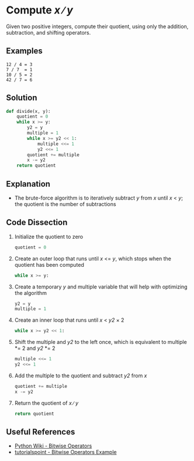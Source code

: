 # Compute _x_ &#8725; _y_
Given two positive integers, compute their quotient, using only the addition, subtraction, and shifting operators.  
  
## Examples
```
12 / 4 = 3
7 / 7  = 1
10 / 5 = 2
42 / 7 = 6
```
  
## Solution
```python
def divide(x, y):
    quotient = 0
    while x >= y:
        y2 = y
        multiple = 1
        while x >= y2 << 1:
            multiple <<= 1
            y2 <<= 1
        quotient += multiple
        x -= y2
    return quotient
```
  
## Explanation
* The brute-force algorithm is to iteratively subtract _y_ from _x_ until _x_ < _y_; the quotient is the number of subtractions  
  
## Code Dissection
1. Initialize the quotient to zero  
    ```python
    quotient = 0
    ```
2. Create an outer loop that runs until _x_ <= _y_, which stops when the quotient has been computed  
    ```python
    while x >= y:
    ```
3. Create a temporary _y_ and multiple variable that will help with optimizing the algorithm  
    ```python
    y2 = y
    multiple = 1
    ```
4. Create an inner loop that runs until _x_ < _y2_ &times; 2  
    ``` python
    while x >= y2 << 1:
    ```
5. Shift the multiple and _y2_ to the left once, which is equivalent to multiple *= 2 and _y2_ *= 2  
    ```python
    multiple <<= 1
    y2 <<= 1
    ```
6. Add the multiple to the quotient and subtract _y2_ from _x_  
    ```python
    quotient += multiple
    x -= y2
    ```
7. Return the quotient of _x_ &#8725; _y_  
    ```python
    return quotient
    ```
  
## Useful References
* [Python Wiki - Bitwise Operators](https://wiki.python.org/moin/BitwiseOperators)
* [tutorialspoint - Bitwise Operators Example](https://www.tutorialspoint.com/python/bitwise_operators_example.htm)